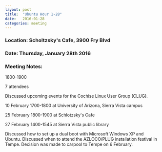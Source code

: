 ```yaml
---
layout: post
title:  "Ubuntu Hour 1-28"
date:   2016-01-28
categories: meeting
---
```

### Location: Scholtzsky's Cafe, 3900 Fry Blvd  
  
### Date: Thursday, January 28th 2016  

### Meeting Notes:  
1800-1900  

7 attendees  
  
Discussed upcoming events for the Cochise Linux User Group (CLUG).  
  
10 February 1700-1800 at University of Arizona, Sierra Vista campus  
  
25 February 1800-1900 at Schlotzsky's Cafe  
  
27 February 1400-1545 at Sierra Vista public library  
  
Discussed how to set up a dual boot with Microsoft Windows XP and Ubuntu. Discussed when to attend the AZLOCO/PLUG installation festival in Tempe. Decision was made to carpool to Tempe on 6 February.  
